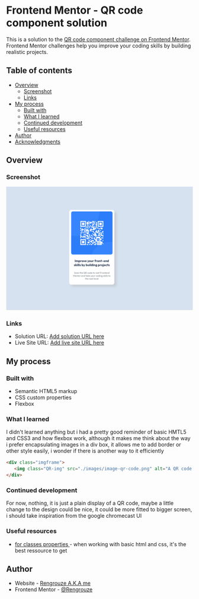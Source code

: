 # Frontend Mentor - QR code component solution

This is a solution to the [QR code component challenge on Frontend Mentor](https://www.frontendmentor.io/challenges/qr-code-component-iux_sIO_H). Frontend Mentor challenges help you improve your coding skills by building realistic projects.

## Table of contents

-  [Overview](#overview)
   -  [Screenshot](#screenshot)
   -  [Links](#links)
-  [My process](#my-process)
   -  [Built with](#built-with)
   -  [What I learned](#what-i-learned)
   -  [Continued development](#continued-development)
   -  [Useful resources](#useful-resources)
-  [Author](#author)
-  [Acknowledgments](#acknowledgments)

## Overview

### Screenshot

![](./screenshot.jpg)

### Links

-  Solution URL: [Add solution URL here](https://github.com/Rengrouze/qr-code-component-main)
-  Live Site URL: [Add live site URL here](https://rengrouze.github.io/qr-code-component-main/)

## My process

### Built with

-  Semantic HTML5 markup
-  CSS custom properties
-  Flexbox

### What I learned

I didn't learned anything but i had a pretty good reminder of basic HMTL5 and CSS3 and how flexbox work, although it makes me think about the way i prefer encapsulating images in a div box, it allows me to add border or other style easily, i wonder if there is another way to it efficiently

```html
<div class="imgframe">
   <img class="QR-img" src="./images/image-qr-code.png" alt="A QR code image that you scan with your phone QR code scanner" />
</div>
```

### Continued development

For now, nothing, it is just a plain display of a QR code, maybe a little change to the design could be nice, it could be more fitted to bigger screen, i should take inspiration from the google chromecast UI

### Useful resources

-  [for classes properties ](https://www.w3schools.com) - when working with basic html and css, it's the best ressource to get

## Author

-  Website - [Rengrouze A.K.A me](https://github.com/Rengrouze)
-  Frontend Mentor - [@Rengrouze](https://www.frontendmentor.io/profile/Rengrouze)
